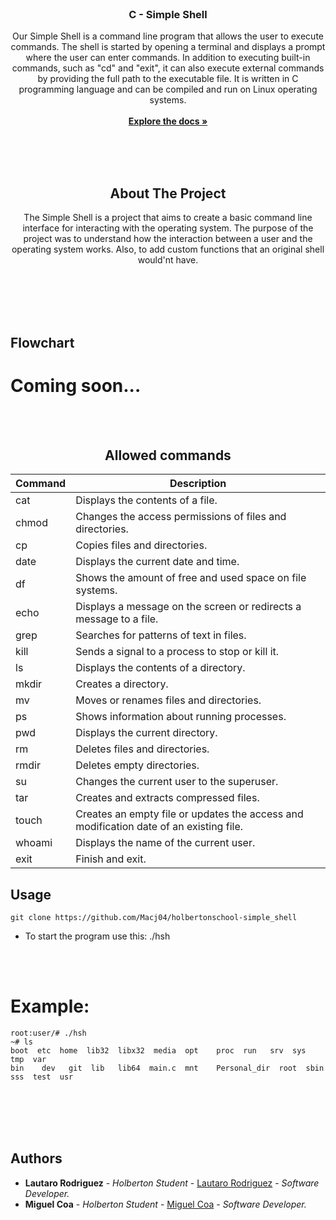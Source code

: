 <br/>
<p align="center">
  <h3 align="center">C - Simple Shell</h3>

  <p align="center">
    Our Simple Shell is a command line program that allows the user to execute commands. The shell is started by opening a terminal and displays a prompt where the user can enter commands. In addition to executing built-in commands, such as "cd" and "exit", it can also execute external commands by providing the full path to the executable file. It is written in C programming language and can be compiled and run on Linux operating systems.
    <br/>
    <br/>
    <a href="https://github.com/Macj04/holbertonschool-simple_shell"><strong>Explore the docs »</strong></a>
    <br/>
    <br/>
  </p>
</p>

<br>
</br>

<h2 align="center">About The Project</h2>

<p align="center">The Simple Shell is a project that aims to create a basic command line interface for interacting with the operating system. 
  The purpose of the project was to understand how the interaction between a user and the operating system works. Also, to add custom functions that an original shell would'nt have.</p>

<br>
</br>

<br>
</br>

##  Flowchart

# Coming soon...

<br>
</br>


<div align="center">

## Allowed commands

| Command | Description |
| ------- | ----------- |
| cat     | Displays the contents of a file. |
| chmod   | Changes the access permissions of files and directories. |
| cp      | Copies files and directories. |
| date    | Displays the current date and time. |
| df      | Shows the amount of free and used space on file systems. |
| echo    | Displays a message on the screen or redirects a message to a file. |
| grep    | Searches for patterns of text in files. |
| kill    | Sends a signal to a process to stop or kill it. |
| ls      | Displays the contents of a directory. |
| mkdir   | Creates a directory. |
| mv      | Moves or renames files and directories. |
| ps      | Shows information about running processes. |
| pwd     | Displays the current directory. |
| rm      | Deletes files and directories. |
| rmdir   | Deletes empty directories. |
| su      | Changes the current user to the superuser. |
| tar     | Creates and extracts compressed files. |
| touch   | Creates an empty file or updates the access and modification date of an existing file. |
| whoami  | Displays the name of the current user. |
| exit    | Finish and exit. |

</div>


## Usage

```
git clone https://github.com/Macj04/holbertonschool-simple_shell
```

* To start the program use this: ./hsh

<br>
</br>

# Example:

```
root:user/# ./hsh
~# ls
boot  etc  home  lib32  libx32  media  opt    proc  run   srv  sys   tmp  var
bin    dev   git  lib   lib64  main.c  mnt    Personal_dir  root  sbin  sss  test  usr
```

<br>
</br>

<br>
</br>

## Authors

* **Lautaro Rodriguez** - *Holberton Student* - [Lautaro Rodriguez](https://github.com/LautareteX) - *Software Developer.*
* **Miguel Coa** - *Holberton Student* - [Miguel Coa](https://github.com/Macj04) - *Software Developer.*
